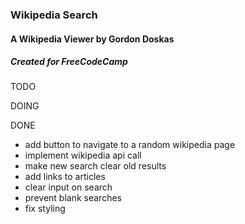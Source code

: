 ### Wikipedia Search

#### A Wikipedia Viewer by Gordon Doskas

##### Created for FreeCodeCamp


TODO

DOING

DONE
- add button to navigate to a random wikipedia page
- implement wikipedia api call
- make new search clear old results
- add links to articles
- clear input on search
- prevent blank searches
- fix styling
